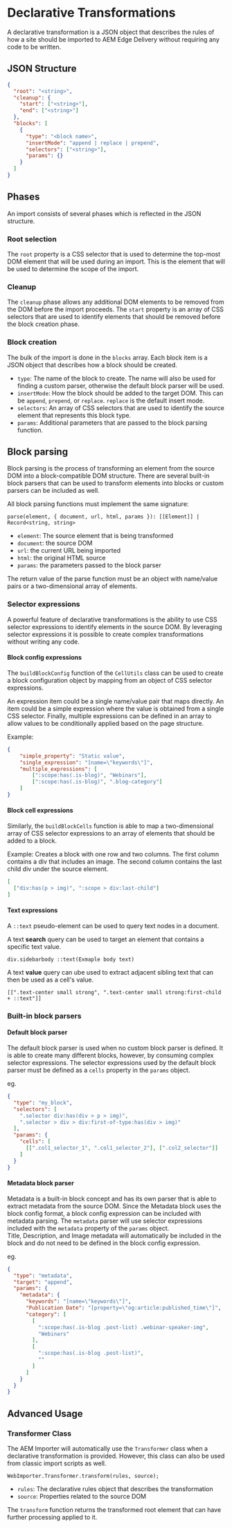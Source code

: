 # Declarative Transformations

A declarative transformation is a JSON object that describes the rules of how a site should be imported to AEM Edge Delivery without requiring any code to be written. 

## JSON Structure

```json
{
  "root": "<string>",
  "cleanup": {
    "start": ["<string>"],
    "end": ["<string>"]
  },
  "blocks": [
    {
      "type": "<block name>",
      "insertMode": "append | replace | prepend",
      "selectors": ["<string>"],
      "params": {}
    }
  ]
}
```

## Phases

An import consists of several phases which is reflected in the JSON structure.

### Root selection

The `root` property is a CSS selector that is used to determine the top-most DOM element that will be used during an import. 
This is the element that will be used to determine the scope of the import.

### Cleanup

The `cleanup` phase allows any additional DOM elements to be removed from the DOM before the import proceeds.
The `start` property is an array of CSS selectors that are used to identify elements that should be removed before the block creation phase.

### Block creation

The bulk of the import is done in the `blocks` array. Each block item is a JSON object that describes how a block should be created.

- `type`: The name of the block to create. The name will also be used for finding a custom parser, otherwise the default block parser will be used.
- `insertMode`: How the block should be added to the target DOM. This can be `append`, `prepend`, or `replace`. `replace` is the default insert mode.
- `selectors`: An array of CSS selectors that are used to identify the source element that represents this block type.
- `params`: Additional parameters that are passed to the block parsing function.

## Block parsing

Block parsing is the process of transforming an element from the source DOM into a block-compatible DOM structure. 
There are several built-in block parsers that can be used to transform elements into blocks or custom parsers can be included as well.

All block parsing functions must implement the same signature:

    parse(element, { document, url, html, params }): [[Element]] | Record<string, string>

- `element`: The source element that is being transformed
- `document`: the source DOM
- `url`: the current URL being imported
- `html`: the original HTML source
- `params`: the parameters passed to the block parser

The return value of the parse function must be an object with name/value pairs or a two-dimensional array of elements.

### Selector expressions

A powerful feature of declarative transformations is the ability to use CSS selector expressions to identify elements in the source DOM. 
By leveraging selector expressions it is possible to create complex transformations without writing any code.

#### Block config expressions

The `buildBlockConfig` function of the `CellUtils` class can be used to create a block configuration object by mapping from an object of CSS selector expressions.

An expression item could be a single name/value pair that maps directly. An item could be a simple expression where the value is obtained from a single CSS selector. 
Finally, multiple expressions can be defined in an array to allow values to be conditionally applied based on the page structure.

Example:
```json
{
    "simple_property": "Static value",
    "single_expression": "[name=\"keywords\"]",
    "multiple_expressions": [
        [":scope:has(.is-blog)", "Webinars"],
        [":scope:has(.is-blog)", ".blog-category"]
    ]
}
```

#### Block cell expressions

Similarly, the `buildBlockCells` function is able to map a two-dimensional array of CSS selector expressions to an array of elements that should be added to a block.

Example: Creates a block with one row and two columns. The first column contains a div that includes an image. The second column contains the last child div under the source element.
```json
[
  ["div:has(p > img)", ":scope > div:last-child"]
]
```

#### Text expressions

A `::text` pseudo-element can be used to query text nodes in a document.

A text **search** query can be used to target an element that contains a specific text value.

    div.sidebarbody ::text(Exmaple body text)

A text **value** query can ube used to extract adjacent sibling text that can then be used as a cell's value.

    [[".text-center small strong", ".text-center small strong:first-child + ::text"]]

### Built-in block parsers

#### Default block parser

The default block parser is used when no custom block parser is defined. It is able to create many different blocks, however, by consuming complex selector expressions.
The selector expressions used by the default block parser must be defined as a `cells` property in the `params` object.

eg.
```json
{
  "type": "my_block",
  "selectors": [
    ".selector div:has(div > p > img)",
    ".selector > div > div:first-of-type:has(div > img)"
  ],
  "params": {
    "cells": [
      [[".col1_selector_1", ".col1_selector_2"], [".col2_selector"]]
    ]
  }
}
```

#### Metadata block parser

Metadata is a built-in block concept and has its own parser that is able to extract metadata from the source DOM.
Since the Metadata block uses the block config format, a block config expression can be included with metadata parsing. 
The `metadata` parser will use selector expressions included with the `metadata` property of the `params` object.  
Title, Description, and Image metadata will automatically be included in the block and do not need to be defined in the block config expression.

eg.
```json
{
  "type": "metadata",
  "target": "append",
  "params": {
    "metadata": {
      "keywords": "[name=\"keywords\"]",
      "Publication Date": "[property=\"og:article:published_time\"]",
      "category": [
        [
          ":scope:has(.is-blog .post-list) .webinar-speaker-img",
          "Webinars"
        ],
        [
          ":scope:has(.is-blog .post-list)",
          ""
        ]
      ]
    }
  }
}
```

## Advanced Usage

### Transformer Class

The AEM Importer will automatically use the `Transformer` class when a declarative transformation is provided. However, this class can also be used from classic import scripts as well.

    WebImporter.Transformer.transform(rules, source);

- `rules`: The declarative rules object that describes the transformation
- `source`: Properties related to the source DOM

The `transform` function returns the transformed root element that can have further processing applied to it.
